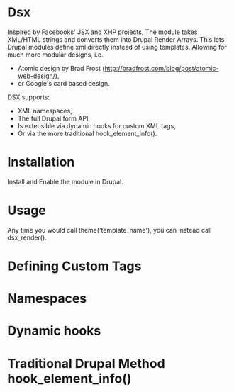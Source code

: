 Dsx
===

Inspired by Facebooks' JSX and XHP projects,
The module takes XML/HTML strings and converts them into Drupal Render Arrays.
This lets Drupal modules define xml directly instead of using templates.
Allowing for much more modular designs, i.e.
 - Atomic design by Brad Frost (http://bradfrost.com/blog/post/atomic-web-design/),
 - or Google's card based design.

DSX supports:
 - XML namespaces,
 - The full Drupal form API,
 - Is extensible via dynamic hooks for custom XML tags,
 - Or via the more traditional hook_element_info().

Installation
==============
Install and Enable the module in Drupal.

Usage
======
Any time you would call theme('template_name'), you can instead call dsx_render(<DSX String>).

Defining Custom Tags
====================

Namespaces
===========

Dynamic hooks
=============

Traditional Drupal Method hook_element_info()
==============================================
